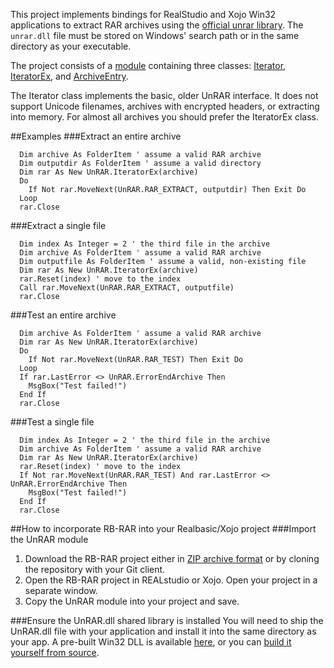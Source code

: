 This project implements bindings for RealStudio and Xojo Win32 applications to extract RAR archives 
using the [official unrar library](http://www.rarlab.com/rar/UnRARDLL.exe). The `unrar.dll` file 
must be stored on Windows' search path or in the same directory as your executable.

The project consists of a [module](https://github.com/charonn0/RB-RAR/wiki/Unrar-module) containing three classes: [Iterator](https://github.com/charonn0/RB-RAR/wiki/UnRAR.Iterator), [IteratorEx](https://github.com/charonn0/RB-RAR/wiki/UnRAR.IteratorEx), and [ArchiveEntry](https://github.com/charonn0/RB-RAR/wiki/UnRAR.ArchiveEntry).

The Iterator class implements the basic, older UnRAR interface. It does not support Unicode filenames, archives with encrypted headers, or extracting into memory. For almost all archives you should prefer the IteratorEx class.

##Examples
###Extract an entire archive
```vbnet
  Dim archive As FolderItem ' assume a valid RAR archive
  Dim outputdir As FolderItem ' assume a valid directory
  Dim rar As New UnRAR.IteratorEx(archive)
  Do
    If Not rar.MoveNext(UnRAR.RAR_EXTRACT, outputdir) Then Exit Do
  Loop
  rar.Close
```
###Extract a single file
```vbnet
  Dim index As Integer = 2 ' the third file in the archive
  Dim archive As FolderItem ' assume a valid RAR archive
  Dim outputfile As FolderItem ' assume a valid, non-existing file
  Dim rar As New UnRAR.IteratorEx(archive)
  rar.Reset(index) ' move to the index
  Call rar.MoveNext(UnRAR.RAR_EXTRACT, outputfile)
  rar.Close
```
###Test an entire archive
```vbnet
  Dim archive As FolderItem ' assume a valid RAR archive
  Dim rar As New UnRAR.IteratorEx(archive)
  Do
    If Not rar.MoveNext(UnRAR.RAR_TEST) Then Exit Do
  Loop
  If rar.LastError <> UnRAR.ErrorEndArchive Then 
    MsgBox("Test failed!")
  End If
  rar.Close
```
###Test a single file
```vbnet
  Dim index As Integer = 2 ' the third file in the archive
  Dim archive As FolderItem ' assume a valid RAR archive
  Dim rar As New UnRAR.IteratorEx(archive)
  rar.Reset(index) ' move to the index  
  If Not rar.MoveNext(UnRAR.RAR_TEST) And rar.LastError <> UnRAR.ErrorEndArchive Then 
    MsgBox("Test failed!")
  End If
  rar.Close
```
##How to incorporate RB-RAR into your Realbasic/Xojo project
###Import the UnRAR module
1. Download the RB-RAR project either in [ZIP archive format](https://github.com/charonn0/RB-RAR/archive/master.zip) or by cloning the repository with your Git client.
2. Open the RB-RAR project in REALstudio or Xojo. Open your project in a separate window.
3. Copy the UnRAR module into your project and save.

###Ensure the UnRAR.dll shared library is installed
You will need to ship the UnRAR.dll file with your application and install it into the same directory as your app. A pre-built Win32 DLL is available [here](http://www.rarlab.com/rar/UnRARDLL.exe), or you can [build it yourself from source](http://www.rarlab.com/rar/unrarsrc-5.3.11.tar.gz). 
